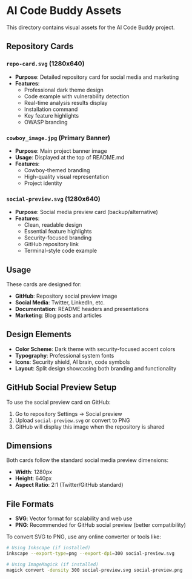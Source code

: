 # AI Code Buddy Assets

This directory contains visual assets for the AI Code Buddy project.

## Repository Cards

### `repo-card.svg` (1280x640)
- **Purpose**: Detailed repository card for social media and marketing
- **Features**: 
  - Professional dark theme design
  - Code example with vulnerability detection
  - Real-time analysis results display
  - Installation command
  - Key feature highlights
  - OWASP branding

### `cowboy_image.jpg` (Primary Banner)
- **Purpose**: Main project banner image
- **Usage**: Displayed at the top of README.md
- **Features**:
  - Cowboy-themed branding
  - High-quality visual representation
  - Project identity

### `social-preview.svg` (1280x640)
- **Purpose**: Social media preview card (backup/alternative)
- **Features**:
  - Clean, readable design
  - Essential feature highlights
  - Security-focused branding
  - GitHub repository link
  - Terminal-style code example

## Usage

These cards are designed for:
- **GitHub**: Repository social preview image
- **Social Media**: Twitter, LinkedIn, etc.
- **Documentation**: README headers and presentations
- **Marketing**: Blog posts and articles

## Design Elements

- **Color Scheme**: Dark theme with security-focused accent colors
- **Typography**: Professional system fonts
- **Icons**: Security shield, AI brain, code symbols
- **Layout**: Split design showcasing both branding and functionality

## GitHub Social Preview Setup

To use the social preview card on GitHub:

1. Go to repository Settings → Social preview
2. Upload `social-preview.svg` or convert to PNG
3. GitHub will display this image when the repository is shared

## Dimensions

Both cards follow the standard social media preview dimensions:
- **Width**: 1280px
- **Height**: 640px  
- **Aspect Ratio**: 2:1 (Twitter/GitHub standard)

## File Formats

- **SVG**: Vector format for scalability and web use
- **PNG**: Recommended for GitHub social preview (better compatibility)

To convert SVG to PNG, use any online converter or tools like:
```bash
# Using Inkscape (if installed)
inkscape --export-type=png --export-dpi=300 social-preview.svg

# Using ImageMagick (if installed)
magick convert -density 300 social-preview.svg social-preview.png
```
